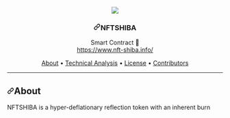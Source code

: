 <div data-target="readme-toc.content" class="Box-body px-5 pb-5">
          <article class="markdown-body entry-content container-lg" itemprop="text"><p align="center">
  <a target="_blank" rel="noopener noreferrer" href="https://camo.githubusercontent.com/cbaee2bff55bf6451af3a50e45614a4b279590142e57801fc2d0f21a38b7419c/68747470733a2f2f6e6674626f782e66756e2f636f696e5f69636f6e2e706e67"><img src="https://static.wixstatic.com/media/577c03_d5bd3e6fa65948b8afd29df4efe9a0c9~mv2.png/v1/fill/w_100,h_99,al_c,q_85,usm_0.66_1.00_0.01/Shiba_Logo.webp" style="max-width:100%;"></a>
                    
  <br>
  </p><h3 align="center"><a id="user-content-nftshiba" class="anchor" aria-hidden="true" href="#nftshiba"><svg class="octicon octicon-link" viewBox="0 0 16 16" version="1.1" width="16" height="16" aria-hidden="true"><path fill-rule="evenodd" d="M7.775 3.275a.75.75 0 001.06 1.06l1.25-1.25a2 2 0 112.83 2.83l-2.5 2.5a2 2 0 01-2.83 0 .75.75 0 00-1.06 1.06 3.5 3.5 0 004.95 0l2.5-2.5a3.5 3.5 0 00-4.95-4.95l-1.25 1.25zm-4.69 9.64a2 2 0 010-2.83l2.5-2.5a2 2 0 012.83 0 .75.75 0 001.06-1.06 3.5 3.5 0 00-4.95 0l-2.5 2.5a3.5 3.5 0 004.95 4.95l1.25-1.25a.75.75 0 00-1.06-1.06l-1.25 1.25a2 2 0 01-2.83 0z"></path></svg></a>NFTSHIBA</h3>
<p></p>
<p align="center">
  <span align="center">Smart Contract <g-emoji class="g-emoji" alias="rocket" fallback-src="https://github.githubassets.com/images/icons/emoji/unicode/1f680.png">🚀</g-emoji></span>
  <br>
  <a href="https://www.nft-shiba.info/" rel="nofollow">https://www.nft-shiba.info/</a>
</p>
<p align="center">
  <a href="#about">About</a>
  •
  <a href="#commands">Technical Analysis</a>
  •
  <a href="#license">License</a>
  •
  <a href="#contributors">Contributors</a>
</p>
<hr>
<h2><a id="user-content-about" class="anchor" aria-hidden="true" href="#about"><svg class="octicon octicon-link" viewBox="0 0 16 16" version="1.1" width="16" height="16" aria-hidden="true"><path fill-rule="evenodd" d="M7.775 3.275a.75.75 0 001.06 1.06l1.25-1.25a2 2 0 112.83 2.83l-2.5 2.5a2 2 0 01-2.83 0 .75.75 0 00-1.06 1.06 3.5 3.5 0 004.95 0l2.5-2.5a3.5 3.5 0 00-4.95-4.95l-1.25 1.25zm-4.69 9.64a2 2 0 010-2.83l2.5-2.5a2 2 0 012.83 0 .75.75 0 001.06-1.06 3.5 3.5 0 00-4.95 0l-2.5 2.5a3.5 3.5 0 004.95 4.95l1.25-1.25a.75.75 0 00-1.06-1.06l-1.25 1.25a2 2 0 01-2.83 0z"></path></svg></a>About</h2>
<p>NFTSHIBA is a hyper-deflationary reflection token with an inherent burn</p>
</article>
        </div>
    </div>
